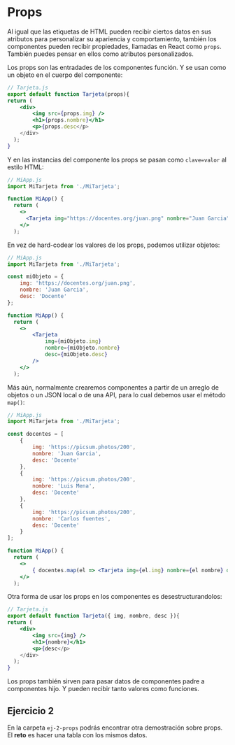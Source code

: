 # Props

Al igual que las etiquetas de HTML pueden recibir ciertos datos en sus atributos para personalizar su apariencia y comportamiento, también los componentes pueden recibir propiedades, llamadas en React como `props`. También puedes pensar en ellos como atributos personalizados.

Los props son las entradades de los componentes función. Y se usan como un objeto en el cuerpo del componente:

```jsx
// Tarjeta.js
export default function Tarjeta(props){
return (
    <div>
        <img src={props.img} />
        <h1>{props.nombre}</h1>
        <p>{props.desc</p>
    </div>
  );
}
```

Y en las instancias del componente los props se pasan como `clave=valor` al estilo HTML:

```jsx
// MiApp.js
import MiTarjeta from './MiTarjeta';

function MiApp() {
  return (
    <>
      <Tarjeta img="https://docentes.org/juan.png" nombre="Juan Garcia" desc="Docente"/> // Tarjeta()
    </>
  );
```

En vez de hard-codear los valores de los props, podemos utilizar objetos:

```jsx
// MiApp.js
import MiTarjeta from './MiTarjeta';

const miObjeto = {
	img: 'https://docentes.org/juan.png',
	nombre: 'Juan Garcia',
	desc: 'Docente'
};

function MiApp() {
  return (
    <>
        <Tarjeta 
            img={miObjeto.img} 
            nombre={miObjeto.nombre} 
            desc={miObjeto.desc} 
        />
    </>
  );
```

Más aún, normalmente crearemos componentes a partir de un arreglo de objetos o un JSON local o de una API, para lo cual debemos usar el método `map()`:

```jsx
// MiApp.js
import MiTarjeta from './MiTarjeta';

const docentes = [
    {
        img: 'https://picsum.photos/200',
        nombre: 'Juan Garcia',
        desc: 'Docente'
    },
    {
        img: 'https://picsum.photos/200',
        nombre: 'Luis Mena',
        desc: 'Docente'
    },
    {
        img: 'https://picsum.photos/200',
        nombre: 'Carlos fuentes',
        desc: 'Docente'
    }
];

function MiApp() {
  return (
    <>
        { docentes.map(el => <Tarjeta img={el.img} nombre={el nombre} desc={el.des} />) }
    </>
  );
```
Otra forma de usar los props en los componentes es desestructurandolos:

```jsx
// Tarjeta.js
export default function Tarjeta({ img, nombre, desc }){
return (
    <div>
        <img src={img} />
        <h1>{nombre}</h1>
        <p>{desc</p>
    </div>
  );
}
```
Los props también sirven para pasar datos de componentes padre a componentes hijo. Y pueden recibir tanto valores como funciones.

## Ejercicio 2

En la carpeta `ej-2-props` podrás encontrar otra demostración sobre props. El **reto** es hacer una tabla con los mismos datos.